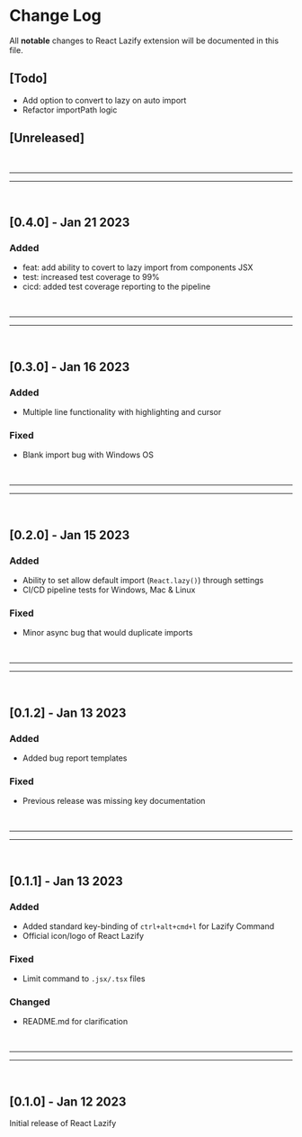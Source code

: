 # Change Log

All **notable** changes to React Lazify extension will be documented in this file.

## [Todo]

- Add option to convert to lazy on auto import
- Refactor importPath logic

## [Unreleased]

<br>

---

---

<br>

## [0.4.0] - Jan 21 2023

### Added

- feat: add ability to covert to lazy import from components JSX
- test: increased test coverage to 99%
- cicd: added test coverage reporting to the pipeline

<br>

---

---

<br>

## [0.3.0] - Jan 16 2023

### Added

- Multiple line functionality with highlighting and cursor

### Fixed

- Blank import bug with Windows OS

<br>

---

---

<br>

## [0.2.0] - Jan 15 2023

### Added

- Ability to set allow default import (`React.lazy()`) through settings
- CI/CD pipeline tests for Windows, Mac & Linux

### Fixed

- Minor async bug that would duplicate imports

<br>

---

---

<br>

## [0.1.2] - Jan 13 2023

### Added

- Added bug report templates

### Fixed

- Previous release was missing key documentation

<br>

---

---

<br>

## [0.1.1] - Jan 13 2023

### Added

- Added standard key-binding of `ctrl+alt+cmd+l` for Lazify Command
- Official icon/logo of React Lazify

### Fixed

- Limit command to `.jsx/.tsx` files

### Changed

- README.md for clarification

<br>

---

---

<br>

## [0.1.0] - Jan 12 2023

Initial release of React Lazify
